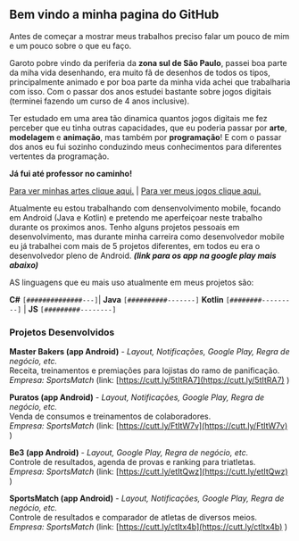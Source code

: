 ## Bem vindo a minha pagina do GitHub

Antes de começar a mostrar meus trabalhos preciso falar um pouco de mim e um pouco sobre o que eu faço.

Garoto pobre vindo da periferia da **zona sul de São Paulo**, passei boa parte da miha vida desenhando, era muito fã de desenhos de todos os tipos, principalmente animado e por boa parte da minha vida achei que trabalharia com isso. Com o passar dos anos estudei bastante sobre jogos digitais (terminei fazendo um curso de 4 anos inclusive). 

Ter estudado em uma area tão dinamica quantos jogos digitais me fez perceber que eu tinha outras capacidades, que eu poderia passar por **arte**, **modelagem** e **animação**, mas também por **programação**! E com o passar dos anos eu fui sozinho conduzindo meus conhecimentos para diferentes vertentes da programação.

**Já fui até professor no caminho!**

[Para ver minhas artes clique aqui.](https://www.artstation.com/carlosvinicius1) | [Para ver meus jogos clique aqui.](https://vini-portifolio.itch.io/)

Atualmente eu estou trabalhando com densenvolvimento mobile, focando em Android (Java e Kotlin) e pretendo me aperfeiçoar neste trabalho durante os proximos anos. Tenho alguns projetos pessoais em desenvolvimento, mas durante minha carreira como desenvolvedor mobile eu já trabalhei com mais de 5 projetos diferentes, em todos eu era o desenvolvedor pleno de Android. **_(link para os app na google play  mais abaixo)_**

AS linguagens que eu mais uso atualmente em meus projetos são:

**C#**     `[##############---]`| **Java** `[##########-------]`
**Kotlin** `[########---------]` | **JS**  `[#########--------]`


### Projetos Desenvolvidos

**Master Bakers (app Android)** - _Layout, Notificações, Google Play, Regra de negócio, etc._  
Receita, treinamentos e premiações para lojistas do ramo de panificação.  
_Empresa: SportsMatch_ (link: [https://cutt.ly/5tItRA7](https://cutt.ly/5tItRA7) )

**Puratos (app Android)** - _Layout, Notificações, Google Play, Regra de negócio, etc._  
Venda de consumos e treinamentos de colaboradores.  
_Empresa: SportsMatch_ (link: [https://cutt.ly/FtItW7v](https://cutt.ly/FtItW7v) )

**Be3 (app Android)** - _Layout, Google Play, Regra de negócio, etc._  
Controle de resultados, agenda de provas e ranking para triatletas.  
_Empresa: SportsMatch_ (link: [https://cutt.ly/etItQwz](https://cutt.ly/etItQwz) )

**SportsMatch (app Android)** - _Layout, Notificações, Google Play, Regra de negócio, etc._  
Controle de resultados e comparador de atletas de diversos meios.  
_Empresa: SportsMatch_  (link: [https://cutt.ly/ctItx4b](https://cutt.ly/ctItx4b) )
